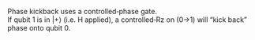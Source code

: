 Phase kickback uses a controlled‐phase gate.  
If qubit 1 is in |+⟩ (i.e. H applied), a controlled‐Rz on (0→1) will “kick back” 
phase onto qubit 0.
